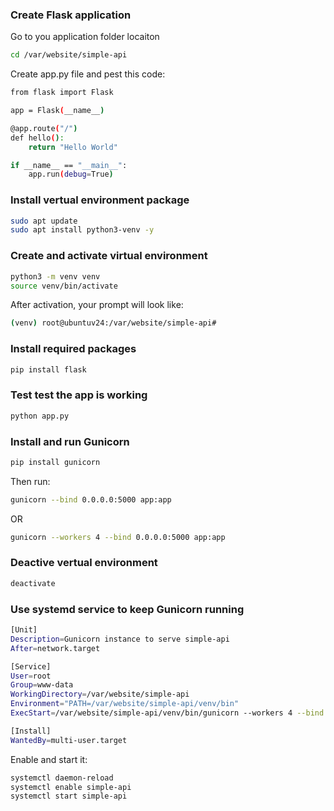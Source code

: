 ### Create Flask application 
Go to you application folder locaiton
```bash
cd /var/website/simple-api
```

Create app.py file and pest this code:

```bash
from flask import Flask

app = Flask(__name__)

@app.route("/")
def hello():
    return "Hello World"

if __name__ == "__main__":
    app.run(debug=True)

```

### Install vertual environment package

```bash
sudo apt update
sudo apt install python3-venv -y
```

### Create and activate virtual environment 

```bash
python3 -m venv venv
source venv/bin/activate
```
After activation, your prompt will look like:

```bash
(venv) root@ubuntuv24:/var/website/simple-api#
```

### Install required packages

```bash
pip install flask 
```

### Test test the app is working

```bash
python app.py
```
### Install and run Gunicorn

```bash
pip install gunicorn
```
Then run:
```bash
gunicorn --bind 0.0.0.0:5000 app:app
```
OR

```bash
gunicorn --workers 4 --bind 0.0.0.0:5000 app:app
```

### Deactive vertual environment

```bash
deactivate
```

### Use systemd service to keep Gunicorn running

```bash
[Unit]
Description=Gunicorn instance to serve simple-api
After=network.target

[Service]
User=root
Group=www-data
WorkingDirectory=/var/website/simple-api
Environment="PATH=/var/website/simple-api/venv/bin"
ExecStart=/var/website/simple-api/venv/bin/gunicorn --workers 4 --bind 0.0.0.0:5000 app:app

[Install]
WantedBy=multi-user.target

```
Enable and start it:

```bash
systemctl daemon-reload
systemctl enable simple-api
systemctl start simple-api
```



